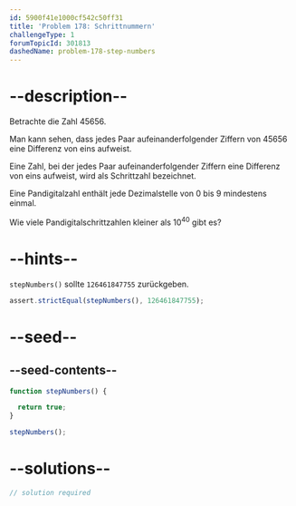 ```yaml
---
id: 5900f41e1000cf542c50ff31
title: 'Problem 178: Schrittnummern'
challengeType: 1
forumTopicId: 301813
dashedName: problem-178-step-numbers
---
```


# --description--

Betrachte die Zahl 45656.

Man kann sehen, dass jedes Paar aufeinanderfolgender Ziffern von 45656 eine Differenz von eins aufweist.

Eine Zahl, bei der jedes Paar aufeinanderfolgender Ziffern eine Differenz von eins aufweist, wird als Schrittzahl bezeichnet.

Eine Pandigitalzahl enthält jede Dezimalstelle von 0 bis 9 mindestens einmal.

Wie viele Pandigitalschrittzahlen kleiner als ${10}^{40}$ gibt es?

# --hints--

`stepNumbers()` sollte `126461847755` zurückgeben.

```js
assert.strictEqual(stepNumbers(), 126461847755);
```

# --seed--

## --seed-contents--

```js
function stepNumbers() {

  return true;
}

stepNumbers();
```

# --solutions--

```js
// solution required
```
